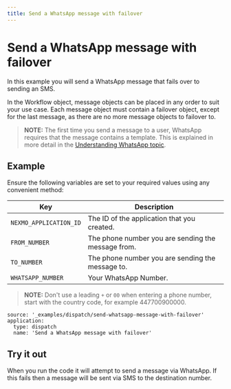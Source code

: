 ```yaml
---
title: Send a WhatsApp message with failover
---
```


# Send a WhatsApp message with failover

In this example you will send a WhatsApp message that fails over to sending an SMS.

In the Workflow object, message objects can be placed in any order to suit your use case. Each message object must contain a failover object, except for the last message, as there are no more message objects to failover to.

> **NOTE:** The first time you send a message to a user, WhatsApp requires that the message contains a template. This is explained in more detail in the [Understanding WhatsApp topic](/messages/concepts/whatsapp).

## Example

Ensure the following variables are set to your required values using any convenient method:

Key | Description
-- | --
`NEXMO_APPLICATION_ID` | The ID of the application that you created.
`FROM_NUMBER` | The phone number you are sending the message from.
`TO_NUMBER` | The phone number you are sending the message to.
`WHATSAPP_NUMBER` | Your WhatsApp Number.

> **NOTE:** Don't use a leading `+` or `00` when entering a phone number, start with the country code, for example 447700900000.

```code_snippets
source: '_examples/dispatch/send-whatsapp-message-with-failover'
application:
  type: dispatch
  name: 'Send a WhatsApp message with failover'
```

## Try it out

When you run the code it will attempt to send a message via WhatsApp. If this fails then a message will be sent via SMS to the destination number.

